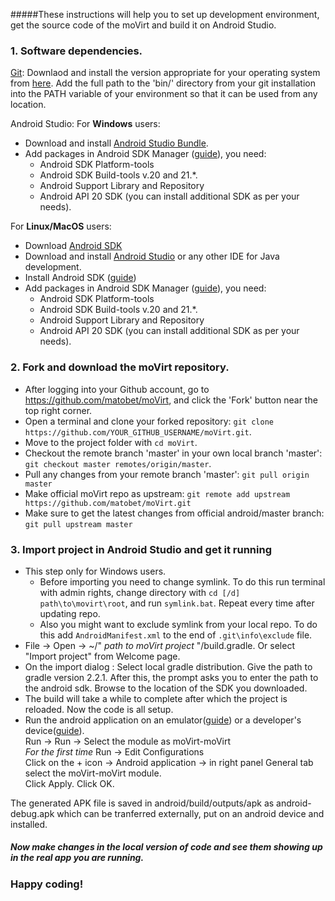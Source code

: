 #####These instructions will help you to set up development environment, get the source code of the moVirt and build it on Android Studio.

### 1. Software dependencies.
[Git]( https://git-scm.com/): Downlaod and install the version appropriate for your operating system from [here](https://git-scm.com/downloads). Add the full path to the 'bin/' directory from your git installation into the PATH variable of your environment so that it can be used from any location.

Android Studio:
For **Windows** users:

* Download and install [Android Studio Bundle](http://developer.android.com/sdk/index.html).
* Add packages in Android SDK Manager ([guide](http://developer.android.com/sdk/installing/adding-packages.html)), you need:
  * Android SDK Platform-tools
  * Android SDK Build-tools v.20 and 21.*.
  * Android Support Library and Repository
  * Android API 20 SDK (you can install additional SDK as per your needs).

For **Linux/MacOS** users:

* Download [Android SDK](http://developer.android.com/sdk/index.html#Other)
* Download and install [Android Studio](http://developer.android.com/sdk/index.html#Other) or any other IDE for Java development.
* Install Android SDK ([guide](http://developer.android.com/sdk/installing/adding-packages.html))
* Add packages in Android SDK Manager ([guide](http://developer.android.com/sdk/installing/adding-packages.html)), you need:
  * Android SDK Platform-tools
  * Android SDK Build-tools v.20 and 21.*.
  * Android Support Library and Repository
  * Android API 20 SDK (you can install additional SDK as per your needs).


### 2. Fork and download the moVirt repository.
* After logging into your Github account, go to https://github.com/matobet/moVirt, and click the 'Fork' button near the top right corner.
* Open a terminal and clone your forked repository: ```git clone https://github.com/YOUR_GITHUB_USERNAME/moVirt.git```.
* Move to the project folder with ```cd moVirt```.
* Checkout the remote branch 'master' in your own local branch 'master': ```git checkout master remotes/origin/master```.
* Pull any changes from your remote branch 'master': ```git pull origin master```
* Make official moVirt repo as upstream: ```git remote add upstream https://github.com/matobet/moVirt.git```
* Make sure to get the latest changes from official android/master branch: ```git pull upstream master```

### 3. Import project in Android Studio and get it running
* This step only for Windows users.
  * Before importing you need to change symlink. To do this run terminal with admin rights, change directory with `cd [/d] path\to\movirt\root`, and run `symlink.bat`. Repeat every time after updating repo.
  * Also you might want to exclude symlink from your local repo. To do this add `AndroidManifest.xml` to the end of `.git\info\exclude` file.
* File -> Open -> ~/" *path to moVirt project* "/build.gradle. Or select "Import project" from Welcome page.
* On the import dialog : Select local gradle distribution. Give the path to gradle version 2.2.1.
After this, the prompt asks you to enter the path to the android sdk.
Browse to the location of the SDK you downloaded.
* The build will take a while to complete after which the project is reloaded. Now the code is all setup.
* Run the android application on an emulator([guide](http://developer.android.com/tools/devices/managing-avds.html)) or a developer's device([guide](http://developer.android.com/tools/device.html)).  
    Run -> Run -> Select the module as moVirt-moVirt  
      *For the first time* Run -> Edit Configurations  
      Click on the + icon -> Android application -> in right panel General tab select the moVirt-moVirt module.  
      Click Apply. Click OK.  

The generated APK file is saved in android/build/outputs/apk as android-debug.apk which can be tranferred externally, put on an android device and installed.
##### Now make changes in the local version of code and see them showing up in the real app you are running.
### Happy coding!


